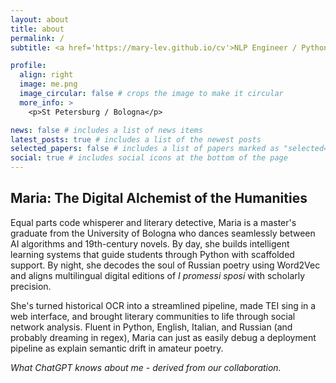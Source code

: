 ```yaml
---
layout: about
title: about
permalink: /
subtitle: <a href='https://mary-lev.github.io/cv'>NLP Engineer / Python Developer / AI Enthusiast</a>

profile:
  align: right
  image: me.png
  image_circular: false # crops the image to make it circular
  more_info: >
    <p>St Petersburg / Bologna</p>

news: false # includes a list of news items
latest_posts: true # includes a list of the newest posts
selected_papers: false # includes a list of papers marked as "selected={true}"
social: true # includes social icons at the bottom of the page
---
```


## Maria: The Digital Alchemist of the Humanities

Equal parts code whisperer and literary detective, Maria is a master's graduate from the University of Bologna who dances seamlessly between AI algorithms and 19th-century novels. By day, she builds intelligent learning systems that guide students through Python with scaffolded support. By night, she decodes the soul of Russian poetry using Word2Vec and aligns multilingual digital editions of *I promessi sposi* with scholarly precision.

She's turned historical OCR into a streamlined pipeline, made TEI sing in a web interface, and brought literary communities to life through social network analysis. Fluent in Python, English, Italian, and Russian (and probably dreaming in regex), Maria can just as easily debug a deployment pipeline as explain semantic drift in amateur poetry.

*What ChatGPT knows about me - derived from our collaboration.*